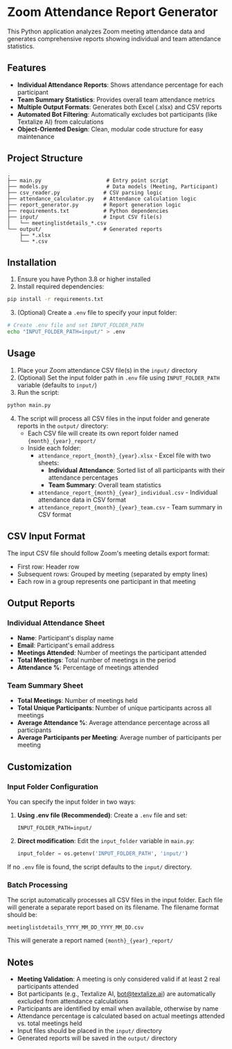 # Zoom Attendance Report Generator

This Python application analyzes Zoom meeting attendance data and generates comprehensive reports showing individual and team attendance statistics.

## Features

- **Individual Attendance Reports**: Shows attendance percentage for each participant
- **Team Summary Statistics**: Provides overall team attendance metrics
- **Multiple Output Formats**: Generates both Excel (.xlsx) and CSV reports
- **Automated Bot Filtering**: Automatically excludes bot participants (like Textalize AI) from calculations
- **Object-Oriented Design**: Clean, modular code structure for easy maintenance

## Project Structure

```
.
├── main.py                     # Entry point script
├── models.py                   # Data models (Meeting, Participant)
├── csv_reader.py              # CSV parsing logic
├── attendance_calculator.py   # Attendance calculation logic
├── report_generator.py        # Report generation logic
├── requirements.txt           # Python dependencies
├── input/                     # Input CSV file(s)
│   └── meetinglistdetails_*.csv
└── output/                    # Generated reports
    ├── *.xlsx
    └── *.csv
```

## Installation

1. Ensure you have Python 3.8 or higher installed
2. Install required dependencies:

```bash
pip install -r requirements.txt
```

3. (Optional) Create a `.env` file to specify your input folder:

```bash
# Create .env file and set INPUT_FOLDER_PATH
echo "INPUT_FOLDER_PATH=input/" > .env
```

## Usage

1. Place your Zoom attendance CSV file(s) in the `input/` directory
2. (Optional) Set the input folder path in `.env` file using `INPUT_FOLDER_PATH` variable (defaults to `input/`)
3. Run the script:

```bash
python main.py
```

4. The script will process all CSV files in the input folder and generate reports in the `output/` directory:
   - Each CSV file will create its own report folder named `{month}_{year}_report/`
   - Inside each folder:
     - `attendance_report_{month}_{year}.xlsx` - Excel file with two sheets:
       - **Individual Attendance**: Sorted list of all participants with their attendance percentages
       - **Team Summary**: Overall team statistics
     - `attendance_report_{month}_{year}_individual.csv` - Individual attendance data in CSV format
     - `attendance_report_{month}_{year}_team.csv` - Team summary in CSV format

## CSV Input Format

The input CSV file should follow Zoom's meeting details export format:
- First row: Header row
- Subsequent rows: Grouped by meeting (separated by empty lines)
- Each row in a group represents one participant in that meeting

## Output Reports

### Individual Attendance Sheet
- **Name**: Participant's display name
- **Email**: Participant's email address
- **Meetings Attended**: Number of meetings the participant attended
- **Total Meetings**: Total number of meetings in the period
- **Attendance %**: Percentage of meetings attended

### Team Summary Sheet
- **Total Meetings**: Number of meetings held
- **Total Unique Participants**: Number of unique participants across all meetings
- **Average Attendance %**: Average attendance percentage across all participants
- **Average Participants per Meeting**: Average number of participants per meeting

## Customization

### Input Folder Configuration

You can specify the input folder in two ways:

1. **Using .env file (Recommended)**: Create a `.env` file and set:
   ```
   INPUT_FOLDER_PATH=input/
   ```

2. **Direct modification**: Edit the `input_folder` variable in `main.py`:
   ```python
   input_folder = os.getenv('INPUT_FOLDER_PATH', 'input/')
   ```

If no `.env` file is found, the script defaults to the `input/` directory.

### Batch Processing

The script automatically processes all CSV files in the input folder. Each file will generate a separate report based on its filename. The filename format should be:
```
meetinglistdetails_YYYY_MM_DD_YYYY_MM_DD.csv
```
This will generate a report named `{month}_{year}_report/`

## Notes

- **Meeting Validation**: A meeting is only considered valid if at least 2 real participants attended
- Bot participants (e.g., Textalize AI, bot@textalize.ai) are automatically excluded from attendance calculations
- Participants are identified by email when available, otherwise by name
- Attendance percentage is calculated based on actual meetings attended vs. total meetings held
- Input files should be placed in the `input/` directory
- Generated reports will be saved in the `output/` directory


